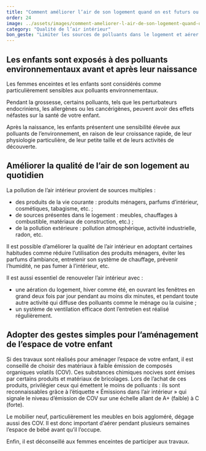 ```yaml
---
title: "­Comment améliorer l’air de son logement quand on est futurs ou nouveaux parents ?"
order: 24
image: ../assets/images/comment-ameliorer-l-air-de-son-logement-quand-on-est-futurs-ou-nouveaux-parents.jpg
category: "Qualité de l’air intérieur"
bon_geste: "Limiter les sources de polluants dans le logement et aérer régulièrement, au moins deux fois par jour."
---
```


## ­­­Les enfants sont exposés à des polluants environnementaux avant et après leur naissance

Les femmes enceintes et les enfants sont considérés comme particulièrement sensibles aux polluants environnementaux. 

Pendant la grossesse, certains polluants, tels que les perturbateurs endocriniens, les allergènes ou les cancérigènes,  peuvent avoir des effets néfastes sur la santé de votre enfant.

Après la naissance, les enfants présentent une sensibilité élevée aux polluants de l’environnement, en raison de leur croissance rapide, de leur physiologie particulière, de leur petite taille et de leurs activités de découverte.

## ­­­Améliorer la qualité de l’air de son logement au quotidien

La pollution de l’air intérieur provient de sources multiples :
- des produits de la vie courante : produits ménagers, parfums d’intérieur, cosmétiques, tabagisme, etc. ;
- de sources présentes dans le logement : meubles, chauffages à combustible, matériaux de construction, etc.) ;
- de la pollution extérieure : pollution atmosphérique, activité industrielle, radon, etc.

Il est possible d’améliorer la qualité de l’air intérieur en adoptant certaines habitudes comme réduire l’utilisation des produits ménagers, éviter les parfums d’ambiance, entretenir son système de chauffage, prévenir l’humidité, ne pas fumer à l’intérieur, etc.

Il est aussi essentiel de renouveler l’air intérieur avec :
- une aération du logement, hiver comme été, en ouvrant les fenêtres en grand deux fois par jour pendant au moins dix minutes, et pendant toute autre activité qui diffuse des polluants comme le ménage ou la cuisine ;
- un système de ventilation efficace dont l’entretien est réalisé régulièrement.
­
## ­­­Adopter des gestes simples pour l’aménagement de l’espace de votre enfant

Si des travaux sont réalisés pour aménager l’espace de votre enfant, il est conseillé de choisir des matériaux à faible émission de composés organiques volatils (COV). Ces substances chimiques nocives sont émises par certains produits et matériaux de bricolages. Lors de l’achat de ces produits, privilégier ceux qui émettent le moins de polluants : ils sont reconnaissables grâce à l’étiquette « Émissions dans l’air intérieur » qui signale le niveau d’émission de COV sur une échelle allant de A+ (faible) à C (forte).

Le mobilier neuf, particulièrement les meubles en bois aggloméré, dégage aussi des COV. Il est donc important d’aérer pendant plusieurs semaines l’espace de bébé avant qu’il l’occupe.

Enfin, il est déconseillé aux femmes enceintes de participer aux travaux.